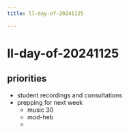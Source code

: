 ```yaml
---
title: ll-day-of-20241125

---
```


# ll-day-of-20241125

## priorities
* student recordings and consultations
* prepping for next week
    * music 30
    * mod-heb
    * 


